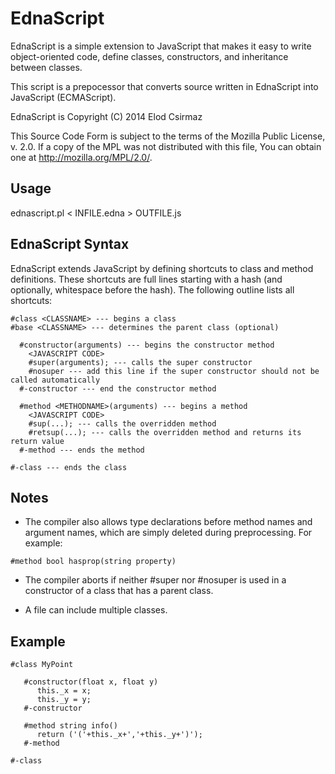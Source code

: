 # EdnaScript

EdnaScript is a simple extension to JavaScript that makes it
easy to write object-oriented code, define classes, constructors,
and inheritance between classes.

This script is a prepocessor that converts source written in
EdnaScript into JavaScript (ECMAScript).

EdnaScript is Copyright (C) 2014 Elod Csirmaz

This Source Code Form is subject to the terms of the Mozilla Public
License, v. 2.0. If a copy of the MPL was not distributed with this
file, You can obtain one at http://mozilla.org/MPL/2.0/.

## Usage

ednascript.pl < INFILE.edna > OUTFILE.js

## EdnaScript Syntax

EdnaScript extends JavaScript by defining shortcuts to class and method
definitions. These shortcuts are full lines starting with a hash
(and optionally, whitespace before the hash). The following outline
lists all shortcuts:

```
#class <CLASSNAME> --- begins a class
#base <CLASSNAME> --- determines the parent class (optional)

  #constructor(arguments) --- begins the constructor method
    <JAVASCRIPT CODE>
    #super(arguments); --- calls the super constructor
    #nosuper --- add this line if the super constructor should not be called automatically
  #-constructor --- end the constructor method

  #method <METHODNAME>(arguments) --- begins a method
    <JAVASCRIPT CODE>
    #sup(...); --- calls the overridden method
    #retsup(...); --- calls the overridden method and returns its return value
  #-method --- ends the method

#-class --- ends the class
```

## Notes

* The compiler also allows type declarations before method names and argument names,
which are simply deleted during preprocessing. For example:
```
#method bool hasprop(string property)
```

* The compiler aborts if neither #super nor #nosuper is used in a constructor
of a class that has a parent class.

* A file can include multiple classes.

## Example

```
#class MyPoint

   #constructor(float x, float y)
      this._x = x;
      this._y = y;
   #-constructor

   #method string info()
      return ('('+this._x+','+this._y+')');
   #-method

#-class
```
